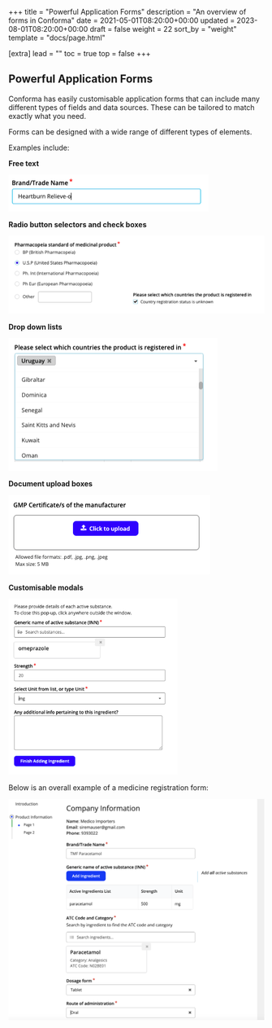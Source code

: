 +++
title = "Powerful Application Forms"
description = "An overview of forms in Conforma"
date = 2021-05-01T08:20:00+00:00
updated = 2023-08-01T08:20:00+00:00
draft = false
weight = 22
sort_by = "weight"
template = "docs/page.html"

[extra]
lead = ""
toc = true
top = false
+++

## Powerful Application Forms

Conforma has easily customisable application forms that can include many different types of fields and data sources. These can be tailored to match exactly what you need.

Forms can be designed with a wide range of different types of elements. 

Examples include: 

<b>Free text</b>

![free text example](/docs/about/demo/freetext.png)

<b>Radio button selectors and check boxes</b>

![radio button and check box examples](/docs/about/demo/radiobutton.png)

<b>Drop down lists</b>

![drop down list example](/docs/about/demo/dropdown.png)

<b>Document upload boxes</b>

![document upload boxes example](/docs/about/demo/documentupload.png)

<b>Customisable modals</b>

![custom example](/docs/about/demo/customisablemodal.png)

Below is an overall example of a medicine registration form:

![form](/docs/about/demo/form2.png)



